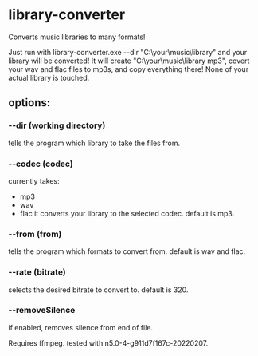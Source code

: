 # library-converter
Converts music libraries to many formats!



Just run with library-converter.exe --dir "C:\your\music\library" and your library will be converted!
It will create "C:\your\music\library mp3", covert your wav and flac files to mp3s, and copy everything there! None of your actual library is touched.

## options:

### --dir (working directory)
tells the program which library to take the files from.

### --codec (codec)
currently takes:
- mp3
- wav
- flac
it converts your library to the selected codec. default is mp3.

### --from (from)
tells the program which formats to convert from. default is wav and flac.

### --rate (bitrate)
selects the desired bitrate to convert to. default is 320.

### --removeSilence
if enabled, removes silence from end of file.

Requires ffmpeg. tested with n5.0-4-g911d7f167c-20220207.

